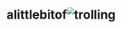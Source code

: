 # alittlebitof![trolling](https://user-images.githubusercontent.com/102566133/160517441-4f64821b-6076-4aee-a5ad-ecfbf73068e0.png)
